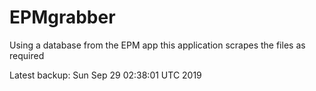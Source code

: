 # EPMgrabber
Using a database from the EPM app this application scrapes the files as required


Latest backup: Sun Sep 29 02:38:01 UTC 2019
